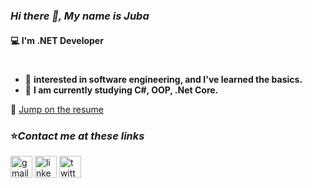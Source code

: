 ### *Hi there 👋, My name is Juba*  
#### 💻 I'm .NET Developer 
#

- 🌱 **interested in software engineering, and I've learned the basics.**
- 🔭 **I am currently studying C#, OOP, .Net Core.**


📝 [Jump on the resume](https://github.com/juba97/Resume)

### ⭐*Contact me at these links*
[<img src='https://upload.wikimedia.org/wikipedia/commons/thumb/7/7e/Gmail_icon_%282020%29.svg/512px-Gmail_icon_%282020%29.svg.png' alt='gmail' height='35'>](mailto:jubikokoguashvili97@gmail.com) [<img src='https://icons.veryicon.com/png/Internet%20%26%20Web/Simple%201/linkedin.png' alt='linkedin' height='35'>](https://www.linkedin.com/in/juba-koguashvili-0a2108a8/)  [<img src='https://seeklogo.com/images/T/twitter-logo-A84FE9258E-seeklogo.com.png' alt='twitter' height='35'>](https://twitter.com/jubakoguashvili)

